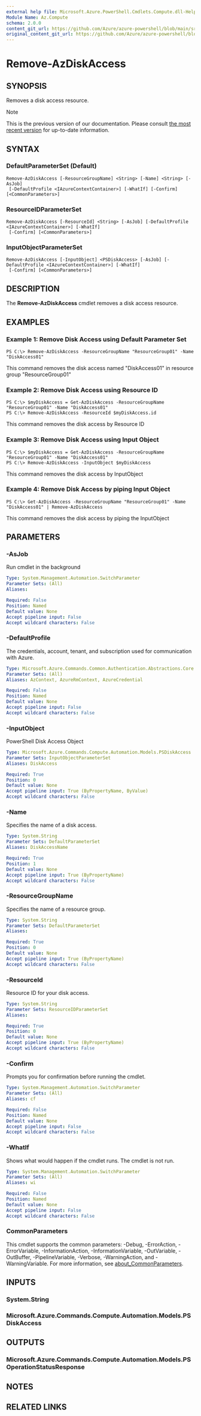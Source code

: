 ```yaml
---
external help file: Microsoft.Azure.PowerShell.Cmdlets.Compute.dll-Help.xml
Module Name: Az.Compute
schema: 2.0.0
content_git_url: https://github.com/Azure/azure-powershell/blob/main/src/Compute/Compute/help/Remove-AzDiskAccess.md
original_content_git_url: https://github.com/Azure/azure-powershell/blob/main/src/Compute/Compute/help/Remove-AzDiskAccess.md
---
```


# Remove-AzDiskAccess

## SYNOPSIS
Removes a disk access resource.

> [!NOTE]
>This is the previous version of our documentation. Please consult [the most recent version](/powershell/module/az.compute/remove-azdiskaccess) for up-to-date information.

## SYNTAX

### DefaultParameterSet (Default)
```
Remove-AzDiskAccess [-ResourceGroupName] <String> [-Name] <String> [-AsJob]
 [-DefaultProfile <IAzureContextContainer>] [-WhatIf] [-Confirm] [<CommonParameters>]
```

### ResourceIDParameterSet
```
Remove-AzDiskAccess [-ResourceId] <String> [-AsJob] [-DefaultProfile <IAzureContextContainer>] [-WhatIf]
 [-Confirm] [<CommonParameters>]
```

### InputObjectParameterSet
```
Remove-AzDiskAccess [-InputObject] <PSDiskAccess> [-AsJob] [-DefaultProfile <IAzureContextContainer>] [-WhatIf]
 [-Confirm] [<CommonParameters>]
```

## DESCRIPTION
The **Remove-AzDiskAccess** cmdlet removes a disk access resource.

## EXAMPLES

### Example 1: Remove Disk Access using Default Parameter Set
```
PS C:\> Remove-AzDiskAccess -ResourceGroupName "ResourceGroup01" -Name "DiskAccess01"
```

This command removes the disk access named "DiskAccess01" in resource group "ResourceGroup01"

### Example 2: Remove Disk Access using Resource ID
```
PS C:\> $myDiskAccess = Get-AzDiskAccess -ResourceGroupName "ResourceGroup01" -Name "DiskAccess01"
PS C:\> Remove-AzDiskAccess -ResourceId $myDiskAccess.id
```

This command removes the disk access by Resource ID

### Example 3: Remove Disk Access using Input Object
```
PS C:\> $myDiskAccess = Get-AzDiskAccess -ResourceGroupName "ResourceGroup01" -Name "DiskAccess01"
PS C:\> Remove-AzDiskAccess -InputObject $myDiskAccess
```

This command removes the disk access by InputObject

### Example 4: Remove Disk Access by piping Input Object
```
PS C:\> Get-AzDiskAccess -ResourceGroupName "ResourceGroup01" -Name "DiskAccess01" | Remove-AzDiskAccess 
```

This command removes the disk access by piping the InputObject

## PARAMETERS

### -AsJob
Run cmdlet in the background

```yaml
Type: System.Management.Automation.SwitchParameter
Parameter Sets: (All)
Aliases:

Required: False
Position: Named
Default value: None
Accept pipeline input: False
Accept wildcard characters: False
```

### -DefaultProfile
The credentials, account, tenant, and subscription used for communication with Azure.

```yaml
Type: Microsoft.Azure.Commands.Common.Authentication.Abstractions.Core.IAzureContextContainer
Parameter Sets: (All)
Aliases: AzContext, AzureRmContext, AzureCredential

Required: False
Position: Named
Default value: None
Accept pipeline input: False
Accept wildcard characters: False
```

### -InputObject
PowerShell Disk Access Object

```yaml
Type: Microsoft.Azure.Commands.Compute.Automation.Models.PSDiskAccess
Parameter Sets: InputObjectParameterSet
Aliases: DiskAccess

Required: True
Position: 0
Default value: None
Accept pipeline input: True (ByPropertyName, ByValue)
Accept wildcard characters: False
```

### -Name
Specifies the name of a disk access.

```yaml
Type: System.String
Parameter Sets: DefaultParameterSet
Aliases: DiskAccessName

Required: True
Position: 1
Default value: None
Accept pipeline input: True (ByPropertyName)
Accept wildcard characters: False
```

### -ResourceGroupName
Specifies the name of a resource group.

```yaml
Type: System.String
Parameter Sets: DefaultParameterSet
Aliases:

Required: True
Position: 0
Default value: None
Accept pipeline input: True (ByPropertyName)
Accept wildcard characters: False
```

### -ResourceId
Resource ID for your disk access.

```yaml
Type: System.String
Parameter Sets: ResourceIDParameterSet
Aliases:

Required: True
Position: 0
Default value: None
Accept pipeline input: True (ByPropertyName)
Accept wildcard characters: False
```

### -Confirm
Prompts you for confirmation before running the cmdlet.

```yaml
Type: System.Management.Automation.SwitchParameter
Parameter Sets: (All)
Aliases: cf

Required: False
Position: Named
Default value: None
Accept pipeline input: False
Accept wildcard characters: False
```

### -WhatIf
Shows what would happen if the cmdlet runs.
The cmdlet is not run.

```yaml
Type: System.Management.Automation.SwitchParameter
Parameter Sets: (All)
Aliases: wi

Required: False
Position: Named
Default value: None
Accept pipeline input: False
Accept wildcard characters: False
```

### CommonParameters
This cmdlet supports the common parameters: -Debug, -ErrorAction, -ErrorVariable, -InformationAction, -InformationVariable, -OutVariable, -OutBuffer, -PipelineVariable, -Verbose, -WarningAction, and -WarningVariable. For more information, see [about_CommonParameters](http://go.microsoft.com/fwlink/?LinkID=113216).

## INPUTS

### System.String

### Microsoft.Azure.Commands.Compute.Automation.Models.PSDiskAccess

## OUTPUTS

### Microsoft.Azure.Commands.Compute.Automation.Models.PSOperationStatusResponse

## NOTES

## RELATED LINKS
